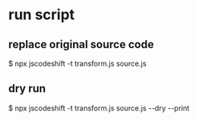 # run script
## replace original source code
$ npx jscodeshift -t transform.js source.js
## dry run
$ npx jscodeshift -t transform.js source.js --dry --print
